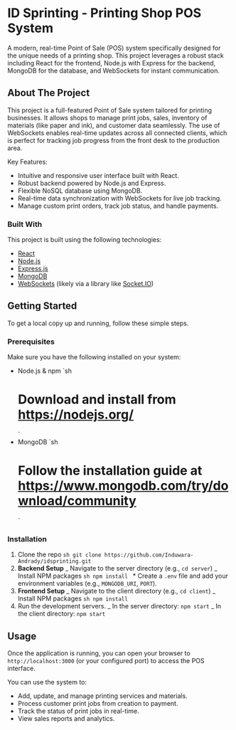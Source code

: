 # ID Sprinting - Printing Shop POS System

A modern, real-time Point of Sale (POS) system specifically designed for the unique needs of a printing shop. This project leverages a robust stack including React for the frontend, Node.js with Express for the backend, MongoDB for the database, and WebSockets for instant communication.

## About The Project

This project is a full-featured Point of Sale system tailored for printing businesses. It allows shops to manage print jobs, sales, inventory of materials (like paper and ink), and customer data seamlessly. The use of WebSockets enables real-time updates across all connected clients, which is perfect for tracking job progress from the front desk to the production area.

Key Features:

- Intuitive and responsive user interface built with React.
- Robust backend powered by Node.js and Express.
- Flexible NoSQL database using MongoDB.
- Real-time data synchronization with WebSockets for live job tracking.
- Manage custom print orders, track job status, and handle payments.

### Built With

This project is built using the following technologies:

- [React](https://reactjs.org/)
- [Node.js](https://nodejs.org/)
- [Express.js](https://expressjs.com/)
- [MongoDB](https://www.mongodb.com/)
- [WebSockets](https://developer.mozilla.org/en-US/docs/Web/API/WebSockets_API) (likely via a library like [Socket.IO](https://socket.io/))

## Getting Started

To get a local copy up and running, follow these simple steps.

### Prerequisites

Make sure you have the following installed on your system:

- Node.js & npm
  `sh
    # Download and install from https://nodejs.org/
    `
- MongoDB
  `sh
    # Follow the installation guide at https://www.mongodb.com/try/download/community
    `

### Installation

1.  Clone the repo
    `sh
    git clone https://github.com/Induwara-Andrady/idsprinting.git
    `
2.  **Backend Setup**
    _ Navigate to the server directory (e.g., `cd server`)
    _ Install NPM packages
    `sh
            npm install
            ` \* Create a `.env` file and add your environment variables (e.g., `MONGODB_URI`, `PORT`).
3.  **Frontend Setup**
    _ Navigate to the client directory (e.g., `cd client`)
    _ Install NPM packages
    `sh
            npm install
            `
4.  Run the development servers.
    _ In the server directory: `npm start`
    _ In the client directory: `npm start`

## Usage

Once the application is running, you can open your browser to `http://localhost:3000` (or your configured port) to access the POS interface.

You can use the system to:

- Add, update, and manage printing services and materials.
- Process customer print jobs from creation to payment.
- Track the status of print jobs in real-time.
- View sales reports and analytics.
